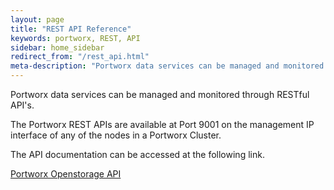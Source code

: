 ```yaml
---
layout: page
title: "REST API Reference"
keywords: portworx, REST, API
sidebar: home_sidebar
redirect_from: "/rest_api.html"
meta-description: "Portworx data services can be managed and monitored through RESTful APIs. View REST API Reference and documentation from Portworx today!"
---
```


Portworx data services can be managed and monitored through RESTful API's.

The Portworx REST APIs are available at Port 9001 on the management IP interface of any of the nodes in a Portworx Cluster.

The API documentation can be accessed at the following link. 

[Portworx Openstorage API](http://api.openstorage.org/openstorage/index.html)

